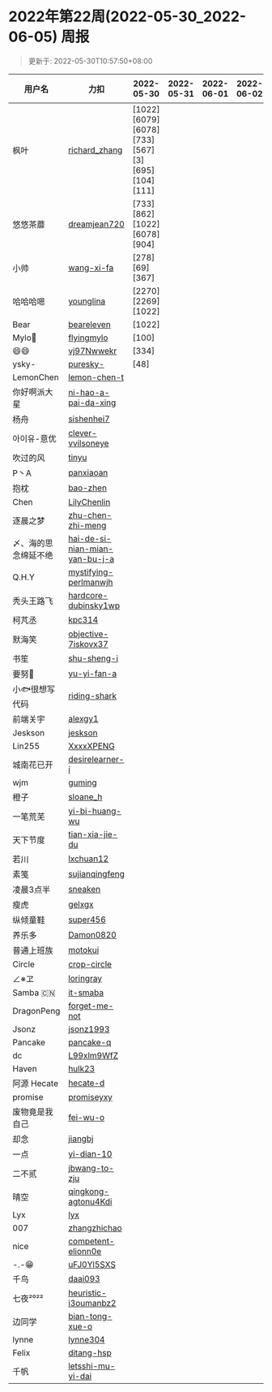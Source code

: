 
# 2022年第22周(2022-05-30_2022-06-05) 周报

> 更新于: 2022-05-30T10:57:50+08:00

| 用户名 | 力扣 |  2022-05-30|2022-05-31|2022-06-01|2022-06-02|2022-06-03|2022-06-04|2022-06-05  | 总计 | 排名 |
| ---- | ---- |    ---- | ---- | ---- | ---- | ---- | ---- | ----   | ---- | ---- |
|枫叶|[richard_zhang](https://leetcode.cn/u/richard_zhang/)|\[1022]\[6079]\[6078]\[733]\[567]\[3]\[695]\[104]\[111]|||||||9|1|
|悠悠茶蘼|[dreamjean720](https://leetcode.cn/u/dreamjean720/)|\[733]\[862]\[1022]\[6078]\[904]|||||||5|2|
|小帅|[wang-xi-fa](https://leetcode.cn/u/wang-xi-fa/)|\[278]\[69]\[367]|||||||3|3|
|哈哈哈嗯|[younglina](https://leetcode.cn/u/younglina/)|\[2270]\[2269]\[1022]|||||||3|3|
|Bear|[beareleven](https://leetcode.cn/u/beareleven/)|\[1022]|||||||1|4|
|Mylo🐘|[flyingmylo](https://leetcode.cn/u/flyingmylo/)|\[100]|||||||1|4|
|😄😄|[vj97Nwwekr](https://leetcode.cn/u/vj97Nwwekr/)|\[334]|||||||1|4|
|ysky-|[puresky-](https://leetcode.cn/u/puresky-/)|\[48]|||||||1|4|
|LemonChen|[lemon-chen-t](https://leetcode.cn/u/lemon-chen-t/)||||||||0|5|
|你好啊派大星|[ni-hao-a-pai-da-xing](https://leetcode.cn/u/ni-hao-a-pai-da-xing/)||||||||0|5|
|杨舟|[sishenhei7](https://leetcode.cn/u/sishenhei7/)||||||||0|5|
|아이유-意优|[clever-vvilsoneye](https://leetcode.cn/u/clever-vvilsoneye/)||||||||0|5|
|吹过的风|[tinyu](https://leetcode.cn/u/tinyu/)||||||||0|5|
|P丶A|[panxiaoan](https://leetcode.cn/u/panxiaoan/)||||||||0|5|
|抱枕|[bao-zhen](https://leetcode.cn/u/bao-zhen/)||||||||0|5|
|Chen|[LilyChenlin](https://leetcode.cn/u/LilyChenlin/)||||||||0|5|
|逐晨之梦|[zhu-chen-zhi-meng](https://leetcode.cn/u/zhu-chen-zhi-meng/)||||||||0|5|
|〆、海的思念绵延不绝|[hai-de-si-nian-mian-yan-bu-j-a](https://leetcode.cn/u/hai-de-si-nian-mian-yan-bu-j-a/)||||||||0|5|
|Q.H.Y|[mystifying-perlmanwjh](https://leetcode.cn/u/mystifying-perlmanwjh/)||||||||0|5|
|秃头王路飞|[hardcore-dubinsky1wp](https://leetcode.cn/u/hardcore-dubinsky1wp/)||||||||0|5|
|柯芃丞|[kpc314](https://leetcode.cn/u/kpc314/)||||||||0|5|
|默海笑|[objective-7iskovx37](https://leetcode.cn/u/objective-7iskovx37/)||||||||0|5|
|书笙|[shu-sheng-i](https://leetcode.cn/u/shu-sheng-i/)||||||||0|5|
|要努🌰|[yu-yi-fan-a](https://leetcode.cn/u/yu-yi-fan-a/)||||||||0|5|
|小🐟很想写代码|[riding-shark](https://leetcode.cn/u/riding-shark/)||||||||0|5|
|前端关宇|[alexgy1](https://leetcode.com/u/alexgy1/)||||||||0|5|
|Jeskson|[jeskson](https://leetcode.cn/u/jeskson/)||||||||0|5|
|Lin255|[XxxxXPENG](https://leetcode.cn/u/XxxxXPENG/)||||||||0|5|
|城南花已开|[desirelearner-i](https://leetcode.cn/u/desirelearner-i/)||||||||0|5|
|wjm|[guming](https://leetcode.cn/u/guming/)||||||||0|5|
|橙子|[sloane_h](https://leetcode.cn/u/sloane_h/)||||||||0|5|
|一笔荒芜|[yi-bi-huang-wu](https://leetcode.cn/u/yi-bi-huang-wu/)||||||||0|5|
|天下节度|[tian-xia-jie-du](https://leetcode.cn/u/tian-xia-jie-du/)||||||||0|5|
|若川|[lxchuan12](https://leetcode.cn/u/lxchuan12/)||||||||0|5|
|素笺|[sujianqingfeng](https://leetcode.cn/u/sujianqingfeng/)||||||||0|5|
|凌晨3点半|[sneaken](https://leetcode.cn/u/sneaken/)||||||||0|5|
|瘦虎|[gelxgx](https://leetcode.cn/u/gelxgx/)||||||||0|5|
|纵倾童鞋|[super456](https://leetcode.cn/u/super456/)||||||||0|5|
|养乐多|[Damon0820](https://leetcode.com/u/Damon0820/)||||||||0|5|
|普通上班族|[motokui](https://leetcode.cn/u/motokui/)||||||||0|5|
|Circle|[crop-circle](https://leetcode.cn/u/crop-circle/)||||||||0|5|
|∠※ヱ|[loringray](https://leetcode.cn/u/loringray/)||||||||0|5|
|Samba 🇨🇳|[it-smaba](https://leetcode.cn/u/it-smaba/)||||||||0|5|
|DragonPeng|[forget-me-not](https://leetcode.cn/u/forget-me-not/)||||||||0|5|
|Jsonz|[jsonz1993](https://leetcode.cn/u/jsonz1993/)||||||||0|5|
|Pancake|[pancake-q](https://leetcode.cn/u/pancake-q/)||||||||0|5|
|dc|[L99xlm9WfZ](https://leetcode.cn/u/L99xlm9WfZ/)||||||||0|5|
|Haven|[hulk23](https://leetcode.cn/u/hulk23/)||||||||0|5|
|阿源 Hecate|[hecate-d](https://leetcode.cn/u/hecate-d/)||||||||0|5|
|promise|[promiseyxy](https://leetcode.cn/u/promiseyxy/)||||||||0|5|
|废物竟是我自己|[fei-wu-o](https://leetcode.cn/u/fei-wu-o/)||||||||0|5|
|却念|[jiangbj](https://leetcode.cn/u/jiangbj/)||||||||0|5|
|一点|[yi-dian-10](https://leetcode.cn/u/yi-dian-10/)||||||||0|5|
|二不贰|[jbwang-to-zju](https://leetcode.cn/u/jbwang-to-zju/)||||||||0|5|
|晴空|[qingkong-agtonu4Kdi](https://leetcode.cn/u/qingkong-agtonu4Kdi/)||||||||0|5|
|Lyx|[lyx](https://leetcode.cn/u/lyx/)||||||||0|5|
|007|[zhangzhichao](https://leetcode.cn/u/zhangzhichao/)||||||||0|5|
|nice|[competent-elionn0e](https://leetcode.cn/u/competent-elionn0e/)||||||||0|5|
|-.-😁|[uFJ0Yl5SXS](https://leetcode.cn/u/uFJ0Yl5SXS/)||||||||0|5|
|千鸟|[daai093](https://leetcode.cn/u/daai093/)||||||||0|5|
|七夜²⁰²²|[heuristic-i3oumanbz2](https://leetcode.cn/u/heuristic-i3oumanbz2/)||||||||0|5|
|边同学|[bian-tong-xue-o](https://leetcode.cn/u/bian-tong-xue-o/)||||||||0|5|
|lynne|[lynne304](https://leetcode.cn/u/lynne304/)||||||||0|5|
|Felix|[ditang-hsp](https://leetcode.cn/u/ditang-hsp/)||||||||0|5|
|千帆|[letsshi-mu-yi-dai](https://leetcode.cn/u/letsshi-mu-yi-dai/)||||||||0|5|
    